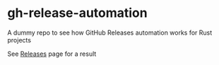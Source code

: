# gh-release-automation
A dummy repo to see how GitHub Releases automation works for Rust projects

See [Releases](https://github.com/yisonPylkita/gh-release-automation/releases) page for a result
